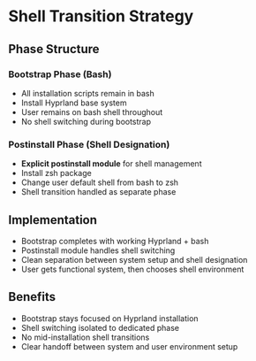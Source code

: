 # Shell Transition Strategy

## Phase Structure

### Bootstrap Phase (Bash)
- All installation scripts remain in bash
- Install Hyprland base system
- User remains on bash shell throughout
- No shell switching during bootstrap

### Postinstall Phase (Shell Designation)
- **Explicit postinstall module** for shell management
- Install zsh package
- Change user default shell from bash to zsh
- Shell transition handled as separate phase

## Implementation
- Bootstrap completes with working Hyprland + bash
- Postinstall module handles shell switching
- Clean separation between system setup and shell designation
- User gets functional system, then chooses shell environment

## Benefits
- Bootstrap stays focused on Hyprland installation
- Shell switching isolated to dedicated phase
- No mid-installation shell transitions
- Clear handoff between system and user environment setup